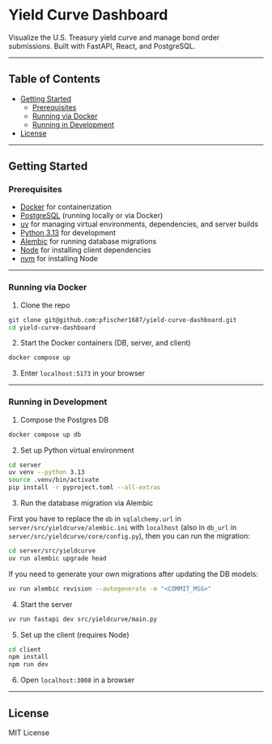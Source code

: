 # Yield Curve Dashboard

Visualize the U.S. Treasury yield curve and manage bond order submissions. Built with FastAPI, React, and PostgreSQL.

---

## Table of Contents

- [Getting Started](#getting-started)
  - [Prerequisites](#prerequisites)
  - [Running via Docker](#running-via-docker)
  - [Running in Development](#running-in-development)
- [License](#license)

---

## Getting Started

### Prerequisites

- [Docker](https://www.docker.com/) for containerization
- [PostgreSQL](https://www.postgresql.org/) (running locally or via Docker)
- [uv](https://docs.astral.sh/uv/) for managing virtual environments, dependencies, and server builds
- [Python 3.13](https://www.python.org/downloads/) for development
- [Alembic](https://alembic.sqlalchemy.org/en/latest/index.html) for running database migrations
- [Node](https://nodejs.org/en) for installing client dependencies
- [nvm](https://github.com/nvm-sh/nvm) for installing Node

---

### Running via Docker

1. Clone the repo

```bash
git clone git@github.com:pfischer1687/yield-curve-dashboard.git
cd yield-curve-dashboard
```

2. Start the Docker containers (DB, server, and client)

```bash
docker compose up
```

3. Enter `localhost:5173` in your browser

---

### Running in Development

1. Compose the Postgres DB

```bash
docker compose up db
```

2. Set up Python virtual environment

```bash
cd server
uv venv --python 3.13
source .venv/bin/activate
pip install -r pyproject.toml --all-extras
```

3. Run the database migration via Alembic

First you have to replace the `db` in `sqlalchemy.url` in `server/src/yieldcurve/alembic.ini` with `localhost` (also in
`db_url` in `server/src/yieldcurve/core/config.py`), then you
can run the migration:

```bash
cd server/src/yieldcurve
uv run alembic upgrade head
```

If you need to generate your own migrations after updating the DB models:

```bash
uv run alembic revision --autogenerate -m "<COMMIT_MSG>"
```

4. Start the server

```bash
uv run fastapi dev src/yieldcurve/main.py
```

5. Set up the client (requires Node)

```bash
cd client
npm install
npm run dev
```

6. Open `localhost:3000` in a browser

---

## License

MIT License
